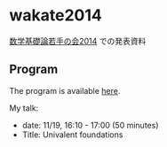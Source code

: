 wakate2014
==========

[数学基礎論若手の会2014](http://misc.kankyo-u.ac.jp/~satoru-y/wakate14/)
での発表資料

## Program

The program is available [here](http://misc.kankyo-u.ac.jp/~satoru-y/wakate14/program20141112.html).

My talk:
* date: 11/19, 16:10 - 17:00 (50 minutes)
* Title: Univalent foundations

